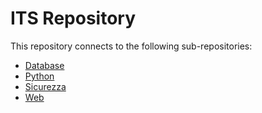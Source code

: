 # ITS Repository

This repository connects to the following sub-repositories:

- [Database](https://github.com/Xeretov/Database)
- [Python](https://github.com/Xeretov/Python)
- [Sicurezza](https://github.com/Xeretov/Sicurezza)
- [Web](https://github.com/Xeretov/Web)
